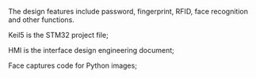 The design features include password, fingerprint, RFID, face recognition and other functions.

Keil5 is the STM32 project file;

HMI is the interface design engineering document;

Face captures code for Python images;
